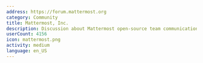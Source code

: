 ```yaml
---
address: https://forum.mattermost.org
category: Community
title: Mattermost, Inc.
description: Discussion about Mattermost open-source team communication
userCount: 4156
icon: mattermost.png
activity: medium
language: en_US
---
```

